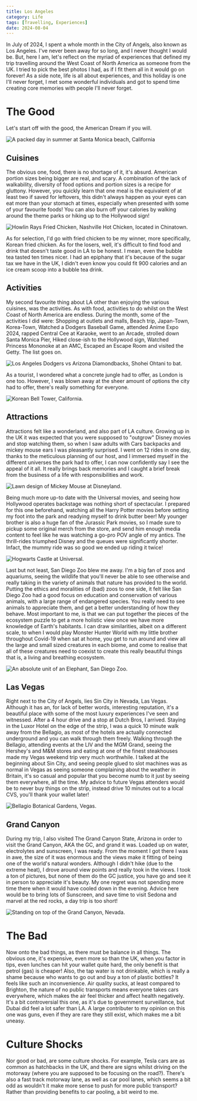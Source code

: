 ```yaml
---
title: Los Angeles
category: Life
tags: [Travelling, Experiences]
date: 2024-08-04
---
```


In July of 2024, I spent a whole month in the City of Angels, also known as Los Angeles. I've never been away for so long, and I never thought I would be. But, here I am, let's reflect on the myriad of experiences that defined my trip travelling around the West Coast of North America as someone from the UK. I tried to pick the best photos I had, as if I fit them all in it would go on forever! As a side note, life is all about experiences, and this holiday is one I'll never forget, I met some wonderful individuals and got to spend time creating core memories with people I'll never forget. 

# The Good
Let's start off with the good, the American Dream if you will.

![A packed day in summer at Santa Monica beach, California](../images/post-images/santa-monica-beach.jpg)

## Cuisines
The obvious one, food, there is no shortage of it, it's absurd. American portion sizes being bigger are real, and scary. A combination of the lack of walkability, diversity of food options and portion sizes is a recipe for gluttony. However, you quickly learn that one meal is the equivalent of at least two if saved for leftovers, this didn't always happen as your eyes can eat more than your stomach at times, especially when presented with some of your favourite foods! You can also burn off your calories by walking around the theme parks or hiking up to the Hollywood sign!

![Howlin Rays Fried Chicken, Nashville Hot Chicken, located in Chinatown.](../images/post-images/howlin-rays.jpg)

As for selection, I'd go with fried chicken to be my winner, more specifically, Korean fried chicken. As for the losers, well, it's difficult to find food and drink that doesn't taste good in LA to be honest. I mean, even the bubble tea tasted ten times nicer. I had an epiphany that it's because of the sugar tax we have in the UK, I didn't even know you could fit 900 calories and an ice cream scoop into a bubble tea drink.

## Activities
My second favourite thing about LA other than enjoying the various cuisines, was the activities. As with food, activities to do whilst on the West Coast of North America are endless. During the month, some of the activities I did were: Shopping at outlets and malls, Beach trip, Japan-Town, Korea-Town, Watched a Dodgers Baseball Game, attended Anime Expo 2024, rapped Central Cee at Karaoke, went to an Arcade, strolled down Santa Monica Pier, Hiked close-ish to the Hollywood sign, Watched Princess Mononoke at an AMC, Escaped an Escape Room and visited the Getty. The list goes on.

![Los Angeles Dodgers vs Arizona Diamondbacks, Shohei Ohtani to bat.](../images/post-images/dodgers-ohtani-baseball.jpg)

As a tourist, I wondered what a concrete jungle had to offer, as London is one too. However, I was blown away at the sheer amount of options the city had to offer, there's really something for everyone.

![Korean Bell Tower, California.](../images/post-images/korean-bell-tower.png)

## Attractions
Attractions felt like a wonderland, and also part of LA culture. Growing up in the UK it was expected that you were supposed to "outgrow" Disney movies and stop watching them, so when I saw adults with Cars backpacks and mickey mouse ears I was pleasantly surprised. I went on 12 rides in one day, thanks to the meticulous planning of our host, and I immersed myself in the different universes the park had to offer, I can now confidently say I see the appeal of it all. It really brings back memories and I caught a brief break from the business of a life with responsibilities and work.

![Lawn design of Mickey Mouse at Disneyland.](../images/post-images/disney.jpg)

Being much more up-to date with the Universal movies, and seeing how Hollywood operates backstage was nothing short of spectacular. I prepared for this one beforehand, watching all the Harry Potter movies before setting my foot into the park and readying myself to drink butter beer! My younger brother is also a huge fan of the Jurassic Park movies, so I made sure to pickup some original merch from the store, and send him enough media content to feel like he was watching a go-pro POV angle of my antics. The thrill-rides triumphed Disney and the queues were significantly shorter. Infact, the mummy ride was so good we ended up riding it twice!

![Hogwarts Castle at Universal.](../images/post-images/harry-potter-universal.jpg)

Last but not least, San Diego Zoo blew me away. I'm a big fan of zoos and aquariums, seeing the wildlife that you'll never be able to see otherwise and really taking in the variety of animals that nature has provided to the world. Putting the ethics and moralities of (bad) zoos to one side, it felt like San Diego Zoo had a good focus on education and conservation of various animals, with a large range of endangered species. You really need to see animals to appreciate them, and get a better understanding of how they behave. Most important to me, is that we can put together the pieces of the ecosystem puzzle to get a more holistic view once we have more knowledge of Earth's habitants. I can draw similarities, albeit on a different scale, to when I would play Monster Hunter World with my little brother throughout Covid-19 when sat at home, you get to run around and view all the large and small sized creatures in each biome, and come to realise that all of these creatures need to coexist to create this really beautiful things that is, a living and breathing ecosystem.

![An absolute unit of an Elephant, San Diego Zoo.](../images/post-images/elephant-san-diego-zoo.jpg)

## Las Vegas
Right next to the City of Angels, lies Sin City in Nevada, Las Vegas. Although it has an, for lack of better words, interesting reputation, it's a beautiful place with some of the most luxury experiences I've seen and witnessed. After a 4 hour drive and a stop at Dutch Bros, I arrived. Staying in the Luxor Hotel on the edge of the strip, I was a quick 10 minute walk away from the Bellagio, as most of the hotels are actually connected underground and you can walk through them freely. Walking through the Bellagio, attending events at the LIV and the MGM Grand, seeing the Hershey's and M&M stores and eating at one of the finest steakhouses made my Vegas weekend trip very much worthwhile. I talked at the beginning about Sin City, and seeing people glued to slot machines was as normal in Vegas as seeing someone complaining about the weather in Britain, it's so casual and popular that you become numb to it just by seeing them everywhere, all the time. My advice to future Vegas attenders would be to never buy things on the strip, instead drive 10 minutes out to a local CVS, you'll thank your wallet later!

![Bellagio Botanical Gardens, Vegas.](../images/post-images/bellagio-gardens-vegas.jpg)

## Grand Canyon
During my trip, I also visited The Grand Canyon State, Arizona in order to visit the Grand Canyon, AKA the GC, and grand it was. Loaded up on water, electrolytes and sunscreen, I was ready. From the moment I got there I was in awe, the size of it was enormous and the views make it fitting of being one of the world's natural wonders. Although I didn't hike (due to the extreme heat), I drove around view points and really took in the views. I took a ton of pictures, but none of them do the GC justice, you have go and see it in person to appreciate it's beauty. My one regret was not spending more time there when it would have cooled down in the evening. Advice here would be to bring lots of Sunscreen, and save time to visit Sedona and marvel at the red rocks, a day trip is too short!


![Standing on top of the Grand Canyon, Nevada.](../images/post-images/grand-canyon-me.jpg)

# The Bad
Now onto the bad things, as there must be balance in all things. The obvious one, it's expensive, even more so than the UK, when you factor in tips, even lunches can hit your wallet quite hard, the only benefit is that petrol (gas) is cheaper! Also, the tap water is not drinkable, which is really a shame because who wants to go out and buy a ton of plastic bottles? It feels like such an inconvenience. Air quality sucks, at least compared to Brighton, the nature of no public transports means everyone takes cars everywhere, which makes the air feel thicker and affect health negatively. It's a bit controversial this one, as it's due to government surveillance, but Dubai did feel a lot safer than LA. A large contributer to my opinion on this one was guns, even if they are rare they still exist, which makes me a bit uneasy.

# Culture Shocks
Nor good or bad, are some culture shocks. For example, Tesla cars are as common as hatchbacks in the UK, and there are signs whilst driving on the motorway (where you are supposed to be focusing on the road?). There's also a fast track motorway lane, as well as car pool lanes, which seems a bit odd as wouldn't it make more sense to push for more public transport? Rather than providing benefits to car pooling, a bit weird to me.